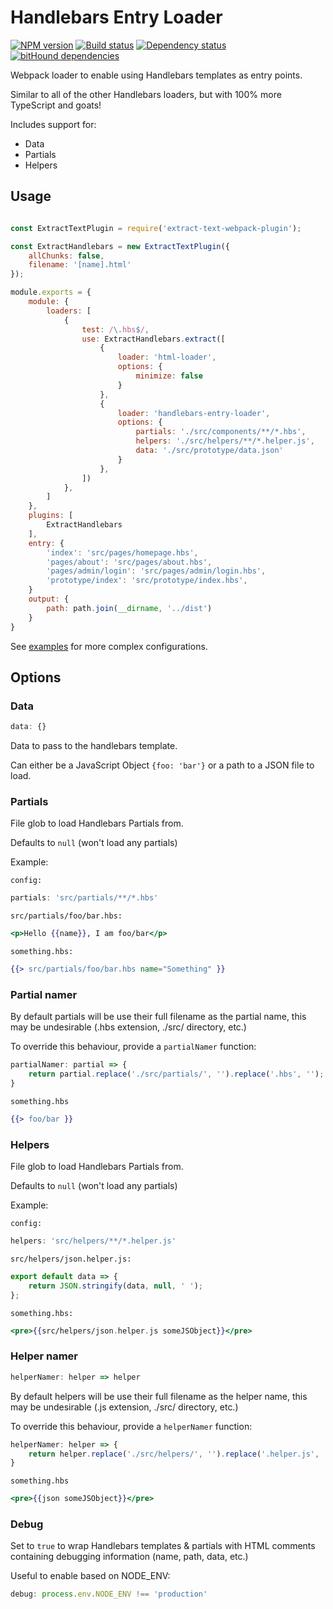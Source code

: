 # Handlebars Entry Loader
[![NPM version](https://img.shields.io/npm/v/handlebars-entry-loader.svg?maxAge=3600)](https://travis-ci.org/lindsayevans/handlebars-entry-loader) [![Build status](https://img.shields.io/travis/lindsayevans/handlebars-entry-loader.svg?maxAge=3600)](https://www.npmjs.com/package/handlebars-entry-loader) [![Dependency status](https://img.shields.io/david/lindsayevans/handlebars-entry-loader.svg?maxAge=3600)](https://david-dm.org/lindsayevans/handlebars-entry-loader) [![bitHound dependencies](https://img.shields.io/bithound/dependencies/github/lindsayevans/handlebars-entry-loader.svg?maxAge=3600)](https://www.bithound.io/github/lindsayevans/handlebars-entry-loader/master/dependencies/npm)

Webpack loader to enable using Handlebars templates as entry points.

Similar to all of the other Handlebars loaders, but with 100% more TypeScript and goats!

Includes support for:
* Data
* Partials
* Helpers

## Usage

```javascript

const ExtractTextPlugin = require('extract-text-webpack-plugin');

const ExtractHandlebars = new ExtractTextPlugin({
    allChunks: false,
    filename: '[name].html'
});

module.exports = {
    module: {
        loaders: [
            {
                test: /\.hbs$/,
                use: ExtractHandlebars.extract([
                    {
                        loader: 'html-loader',
                        options: {
                            minimize: false
                        }
                    },
                    {
                        loader: 'handlebars-entry-loader',
                        options: {
                            partials: './src/components/**/*.hbs',
                            helpers: './src/helpers/**/*.helper.js',
                            data: './src/prototype/data.json'
                        }
                    },
                ])
            },
        ]
    },
    plugins: [
        ExtractHandlebars
    ],
    entry: {
        'index': 'src/pages/homepage.hbs',
        'pages/about': 'src/pages/about.hbs',
        'pages/admin/login': 'src/pages/admin/login.hbs',
        'prototype/index': 'src/prototype/index.hbs',
    }
    output: {
        path: path.join(__dirname, '../dist')
    }
}
```

See [examples](./examples/) for more complex configurations.

## Options

### Data
```javascript
data: {}
```
Data to pass to the handlebars template.

Can either be a JavaScript Object `{foo: 'bar'}` or a path to a JSON file to load.

### Partials

File glob to load Handlebars Partials from.

Defaults to `null` (won't load any partials)

Example:

`config:`
```javascript
partials: 'src/partials/**/*.hbs'
```

`src/partials/foo/bar.hbs:`
```handlebars
<p>Hello {{name}}, I am foo/bar</p>
```

`something.hbs:`
```handlebars
{{> src/partials/foo/bar.hbs name="Something" }}
```

### Partial namer

By default partials will be use their full filename as the partial name, this may be undesirable (.hbs extension, ./src/ directory, etc.)

To override this behaviour, provide a `partialNamer` function:
```javascript
partialNamer: partial => {
    return partial.replace('./src/partials/', '').replace('.hbs', '');
}
```

`something.hbs`
```handlebars
{{> foo/bar }}
```


### Helpers


File glob to load Handlebars Partials from.

Defaults to `null` (won't load any partials)

Example:

`config:`
```javascript
helpers: 'src/helpers/**/*.helper.js'
```

`src/helpers/json.helper.js:`
```javascript
export default data => {
    return JSON.stringify(data, null, ' ');
};
```

`something.hbs:`
```handlebars
<pre>{{src/helpers/json.helper.js someJSObject}}</pre>
```


### Helper namer

```javascript
helperNamer: helper => helper
```

By default helpers will be use their full filename as the helper name, this may be undesirable (.js extension, ./src/ directory, etc.)

To override this behaviour, provide a `helperNamer` function:
```javascript
helperNamer: helper => {
    return helper.replace('./src/helpers/', '').replace('.helper.js', '');
}
```

`something.hbs`
```handlebars
<pre>{{json someJSObject}}</pre>
```


### Debug

Set to `true` to wrap Handlebars templates & partials with HTML comments containing debugging information (name, path, data, etc.)

Useful to enable based on NODE_ENV:
```javascript
debug: process.env.NODE_ENV !== 'production'
```
